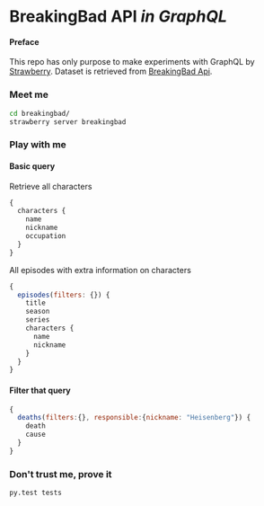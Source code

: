 # BreakingBad API *in GraphQL*
#### Preface
This repo has only purpose to make experiments with GraphQL by [Strawberry](https://github.com/strawberry-graphql/strawberry).
Dataset is retrieved from [BreakingBad Api](https://github.com/timbiles/Breaking-Bad--API).

### Meet me
```sh
cd breakingbad/
strawberry server breakingbad
```

### Play with me
#### Basic query
Retrieve all characters
```js
{
  characters {
    name
    nickname
    occupation
  }
}
```
All episodes with extra information on characters
```js
{
  episodes(filters: {}) {
    title
    season
    series
    characters {
      name
      nickname
    }
  }
}
```
#### Filter that query
```js
{
  deaths(filters:{}, responsible:{nickname: "Heisenberg"}) {
    death
    cause
  }
}
```
### Don't trust me, prove it
```sh
py.test tests
```